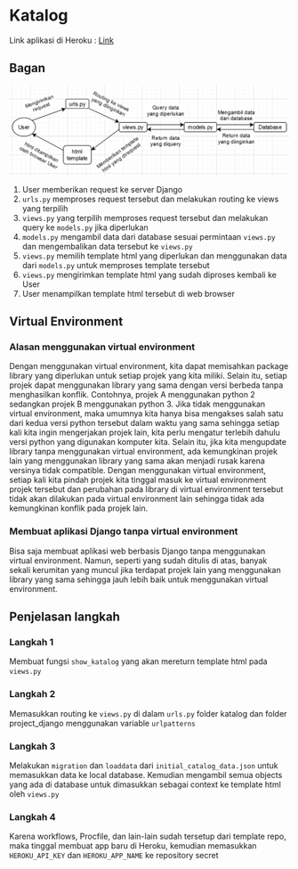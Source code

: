 # Katalog

Link aplikasi di Heroku : [Link](https://pbp-tugas-2-insta-x.herokuapp.com/katalog)

## Bagan

![Bagan](./Bagan.png?raw=true)

1. User memberikan request ke server Django
2. `urls.py` memproses request tersebut dan melakukan routing ke views yang terpilih
3. `views.py` yang terpilih memproses request tersebut dan melakukan query ke `models.py` jika diperlukan
4. `models.py` mengambil data dari database sesuai permintaan `views.py` dan mengembalikan data tersebut ke `views.py`
5. `views.py` memilih template html yang diperlukan dan menggunakan data dari `models.py` untuk memproses template tersebut
6. `views.py` mengirimkan template html yang sudah diproses kembali ke User
7. User menampilkan template html tersebut di web browser

## Virtual Environment

### Alasan menggunakan virtual environment
Dengan menggunakan virtual environment, kita dapat memisahkan package library yang diperlukan untuk setiap projek yang kita miliki.
Selain itu, setiap projek dapat menggunakan library yang sama dengan versi berbeda tanpa menghasilkan konflik.
Contohnya, projek A menggunakan python 2 sedangkan projek B menggunakan python 3. Jika tidak menggunakan virtual environment, maka
umumnya kita hanya bisa mengakses salah satu dari kedua versi python tersebut dalam waktu yang sama sehingga setiap kali kita ingin
mengerjakan projek lain, kita perlu mengatur terlebih dahulu versi python yang digunakan komputer kita. Selain itu, jika kita mengupdate
library tanpa menggunakan virtual environment, ada kemungkinan projek lain yang menggunakan library yang sama akan menjadi rusak karena
versinya tidak compatible. Dengan menggunakan virtual environment, setiap kali kita pindah projek kita tinggal masuk ke virtual
environment projek tersebut dan perubahan pada library di virtual environment tersebut tidak akan dilakukan pada virtual environment
lain sehingga tidak ada kemungkinan konflik pada projek lain.

### Membuat aplikasi Django tanpa virtual environment
Bisa saja membuat aplikasi web berbasis Django tanpa menggunakan virtual environment. Namun, seperti yang sudah ditulis di atas,
banyak sekali kerumitan yang muncul jika terdapat projek lain yang menggunakan library yang sama sehingga jauh lebih baik untuk
menggunakan virtual environment.

## Penjelasan langkah

### Langkah 1
Membuat fungsi `show_katalog` yang akan mereturn template html pada `views.py`

### Langkah 2
Memasukkan routing ke `views.py` di dalam `urls.py` folder katalog dan folder project_django menggunakan variable `urlpatterns`

### Langkah 3
Melakukan `migration` dan `loaddata` dari `initial_catalog_data.json` untuk memasukkan data ke local database. Kemudian
mengambil semua objects yang ada di database untuk dimasukkan sebagai context ke template html oleh `views.py`

### Langkah 4
Karena workflows, Procfile, dan lain-lain sudah tersetup dari template repo, maka tinggal membuat app baru di Heroku,
kemudian memasukkan `HEROKU_API_KEY` dan `HEROKU_APP_NAME` ke repository secret 